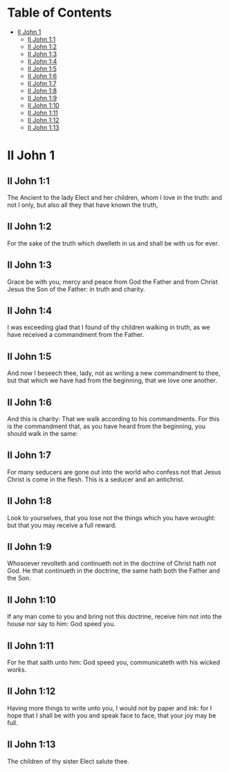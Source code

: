 
# Table of Contents

-   [II John 1](#org9b6fe4f)
    -   [II John 1:1](#org74f3826)
    -   [II John 1:2](#org0b845f6)
    -   [II John 1:3](#org58f7e5a)
    -   [II John 1:4](#org9d01295)
    -   [II John 1:5](#org1b718d4)
    -   [II John 1:6](#org7292874)
    -   [II John 1:7](#orgfa58ec1)
    -   [II John 1:8](#orgd074569)
    -   [II John 1:9](#orgdc99f29)
    -   [II John 1:10](#org15ce772)
    -   [II John 1:11](#orga8f495f)
    -   [II John 1:12](#orgb9b2c29)
    -   [II John 1:13](#orga71151f)



<a id="org9b6fe4f"></a>

# II John 1


<a id="org74f3826"></a>

## II John 1:1

The Ancient to the lady Elect and her children, whom I love in the truth: and not I only, but also all they that have known the truth,


<a id="org0b845f6"></a>

## II John 1:2

For the sake of the truth which dwelleth in us and shall be with us for ever.


<a id="org58f7e5a"></a>

## II John 1:3

Grace be with you, mercy and peace from God the Father and from Christ Jesus the Son of the Father: in truth and charity.


<a id="org9d01295"></a>

## II John 1:4

I was exceeding glad that I found of thy children walking in truth, as we have received a commandment from the Father.


<a id="org1b718d4"></a>

## II John 1:5

And now I beseech thee, lady, not as writing a new commandment to thee, but that which we have had from the beginning, that we love one another.


<a id="org7292874"></a>

## II John 1:6

And this is charity: That we walk according to his commandments. For this is the commandment that, as you have heard from the beginning, you should walk in the same:


<a id="orgfa58ec1"></a>

## II John 1:7

For many seducers are gone out into the world who confess not that Jesus Christ is come in the flesh. This is a seducer and an antichrist.


<a id="orgd074569"></a>

## II John 1:8

Look to yourselves, that you lose not the things which you have wrought: but that you may receive a full reward.


<a id="orgdc99f29"></a>

## II John 1:9

Whosoever revolteth and continueth not in the doctrine of Christ hath not God. He that continueth in the doctrine, the same hath both the Father and the Son.


<a id="org15ce772"></a>

## II John 1:10

If any man come to you and bring not this doctrine, receive him not into the house nor say to him: God speed you.


<a id="orga8f495f"></a>

## II John 1:11

For he that saith unto him: God speed you, communicateth with his wicked works.


<a id="orgb9b2c29"></a>

## II John 1:12

Having more things to write unto you, I would not by paper and ink: for I hope that I shall be with you and speak face to face, that your joy may be full.


<a id="orga71151f"></a>

## II John 1:13

The children of thy sister Elect salute thee.  

